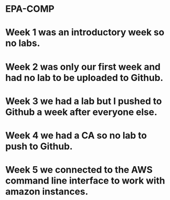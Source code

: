 # EPA-COMP

# Week 1 was an introductory week so no labs.
# Week 2 was only our first week and had no lab to be uploaded to Github.
# Week 3 we had a lab but I pushed to Github a week after everyone else.
# Week 4 we had a CA so no lab to push to Github.
# Week 5 we connected to the AWS command line interface to work with amazon instances.

